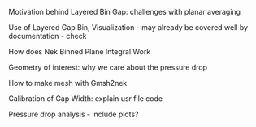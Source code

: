 Motivation behind Layered Bin Gap: challenges with planar averaging

Use of Layered Gap Bin, Visualization - may already be covered well by documentation - check

How does Nek Binned Plane Integral Work

Geometry of interest: why we care about the pressure drop

How to make mesh with Gmsh2nek

Calibration of Gap Width: explain usr file code

Pressure drop analysis - include plots?



